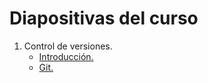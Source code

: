 # Diapositivas del curso

1. Control de versiones.
   * [Introducción.](http://ug-mobile2016.github.io/diapositivas/Control_de_versiones/01.introduction)
   * [Git.](http://ug-mobile2016.github.io/diapositivas/Control_de_versiones/02.git/)

